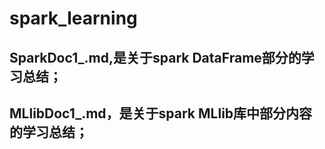 # spark_learning
## SparkDoc1_.md,是关于spark DataFrame部分的学习总结；
## MLlibDoc1_.md，是关于spark MLlib库中部分内容的学习总结；
